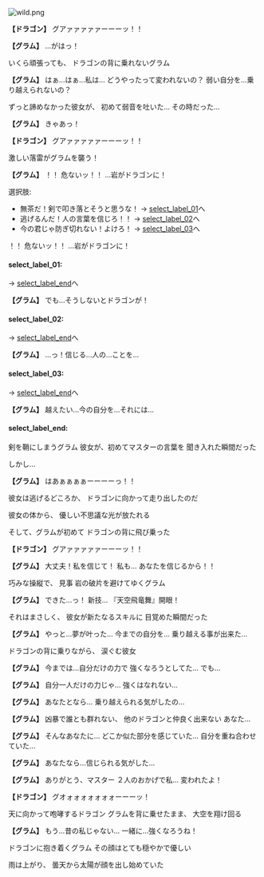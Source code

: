 
![wild.png](../images/backgrounds/wild.png)

**【ドラゴン】**
グアァァァァァーーーッ！！

**【グラム】**
…がはっ！

いくら頑張っても、
ドラゴンの背に乗れないグラム

**【グラム】**
はぁ…はぁ…私は…
どうやったって変われないの？
弱い自分を…乗り越えられないの？

ずっと諦めなかった彼女が、
初めて弱音を吐いた…
その時だった…

**【グラム】**
きゃあっ！

**【ドラゴン】**
グアァァァァァーーーッ！！

激しい落雷がグラムを襲う！

**【グラム】**
！！
危ないッ！！
…岩がドラゴンに！

選択肢:
- 無茶だ！剣で叩き落とそうと思うな！ → [select_label_01](#select_label_01)へ
- 逃げるんだ！人の言葉を信じろ！！ → [select_label_02](#select_label_02)へ
- 今の君じゃ防ぎ切れない！よけろ！ → [select_label_03](#select_label_03)へ

！！
危ないッ！！
…岩がドラゴンに！

#### select_label_01:
 → [select_label_end](#select_label_end)へ

**【グラム】**
でも…そうしないとドラゴンが！

#### select_label_02:
 → [select_label_end](#select_label_end)へ

**【グラム】**
…っ！信じる…人の…ことを…

#### select_label_03:
 → [select_label_end](#select_label_end)へ

**【グラム】**
越えたい…今の自分を…それには…

#### select_label_end:

剣を鞘にしまうグラム
彼女が、初めてマスターの言葉を
聞き入れた瞬間だった

しかし…

**【グラム】**
はあぁぁぁぁーーーーっ！！

彼女は逃げるどころか、
ドラゴンに向かって走り出したのだ

彼女の体から、
優しい不思議な光が放たれる

そして、グラムが初めて
ドラゴンの背に飛び乗った

**【ドラゴン】**
グアァァァァァーーーッ！！

**【グラム】**
大丈夫！私を信じて！
私も…
あなたを信じるから！！

巧みな操縦で、
見事 岩の破片を避けてゆくグラム

**【グラム】**
できた…っ！
新技…
『天空飛竜舞』開眼！

それはまさしく、
彼女が新たなるスキルに
目覚めた瞬間だった

**【グラム】**
やっと…夢が叶った…
今までの自分を…
乗り越える事が出来た…

ドラゴンの背に乗りながら、
涙ぐむ彼女

**【グラム】**
今までは…自分だけの力で
強くなろうとしてた…
でも…

**【グラム】**
自分一人だけの力じゃ…
強くはなれない…

**【グラム】**
あなたとなら…
乗り越えられる気がしたの…

**【グラム】**
凶暴で誰とも群れない、
他のドラゴンと仲良く出来ない
あなた…

**【グラム】**
そんなあなたに…
どこか似た部分を感じていた…
自分を重ね合わせていた…

**【グラム】**
あなたなら…信じられる気がした…

**【グラム】**
ありがとう、マスター
２人のおかげで私…
変われたよ！

**【ドラゴン】**
グオォォォォォォォーーーッ！

天に向かって咆哮するドラゴン
グラムを背に乗せたまま、
大空を翔け回る

**【グラム】**
もう…昔の私じゃない…
一緒に…強くなろうね！

ドラゴンに抱き着くグラム
その顔はとても穏やかで優しい

雨は上がり、
曇天から太陽が顔を出し始めていた